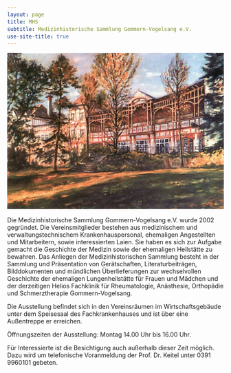 ```yaml
---
layout: page
title: MHS
subtitle: Medizinhistorische Sammlung Gommern-Vogelsang e.V.
use-site-title: true
---
```


<img src="img/mhs/klinik-vogelsang-gemaelde-kh-leue-1988.png" />

Die Medizinhistorische Sammlung Gommern-Vogelsang e.V. wurde 2002 gegründet. Die Vereinsmitglieder bestehen aus medizinischem und verwaltungstechnischem Krankenhauspersonal, ehemaligen Angestellten und Mitarbeitern, sowie interessierten Laien. Sie haben es sich zur Aufgabe gemacht die Geschichte der Medizin sowie der ehemaligen Heilstätte zu bewahren. Das Anliegen der Medizinhistorischen Sammlung besteht in der Sammlung und Präsentation von Gerätschaften, Literaturbeiträgen, Bilddokumenten und mündlichen Überlieferungen zur wechselvollen Geschichte der ehemaligen Lungenheilstätte für Frauen und Mädchen und der derzeitigen Helios Fachklinik für Rheumatologie, Anästhesie, Orthopädie und Schmerztherapie Gommern-Vogelsang.

Die Ausstellung befindet sich in den Vereinsräumen im Wirtschaftsgebäude unter dem Speisesaal des Fachkrankenhauses und ist über eine Außentreppe er erreichen.

Öffnungszeiten der Ausstellung: Montag 14.00 Uhr bis 16.00 Uhr.

Für Interessierte ist die Besichtigung auch außerhalb dieser Zeit möglich. Dazu wird um telefonische Voranmeldung der Prof. Dr. Keitel unter 0391 9960101 gebeten.
